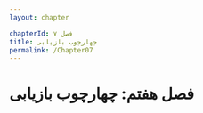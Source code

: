 ```yaml
---
layout: chapter

chapterId: فصل ۷
title: چهارچوب بازیابی
permalink: /Chapter07
---
```


# فصل هفتم: چهارچوب بازیابی

